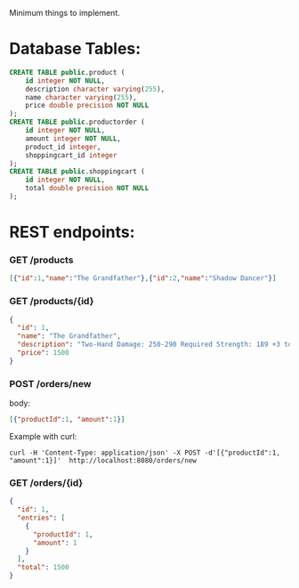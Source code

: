 Minimum things to implement.

# Database Tables:

```sql
CREATE TABLE public.product (
    id integer NOT NULL,
    description character varying(255),
    name character varying(255),
    price double precision NOT NULL
);
CREATE TABLE public.productorder (
    id integer NOT NULL,
    amount integer NOT NULL,
    product_id integer,
    shoppingcart_id integer
);
CREATE TABLE public.shoppingcart (
    id integer NOT NULL,
    total double precision NOT NULL
);
```

# REST endpoints:

### GET /products
```json
[{"id":1,"name":"The Grandfather"},{"id":2,"name":"Shadow Dancer"}]
```

### GET /products/{id}
```json
{
  "id": 1,
  "name": "The Grandfather",
  "description": "Two-Hand Damage: 250-290 Required Strength: 189 +3 to all skills 20% Chance to cast level 18 Tornado on striking",
  "price": 1500
}
```

### POST /orders/new
body: 
```json
[{"productId":1, "amount":1}]
```

Example with curl:
```shell
curl -H 'Content-Type: application/json' -X POST -d'[{"productId":1, "amount":1}]'  http://localhost:8080/orders/new
```

### GET /orders/{id}
```json
{
  "id": 1,
  "entries": [
    {
      "productId": 1,
      "amount": 1
    }
  ],
  "total": 1500
}
```